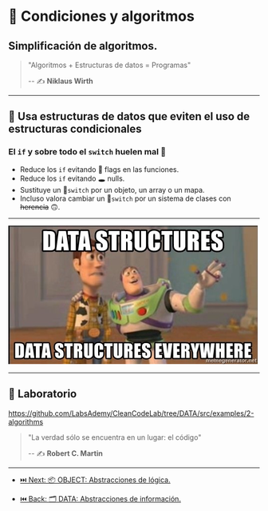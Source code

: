 # 🔱 Condiciones y algoritmos

## Simplificación de algoritmos.

> "Algoritmos + Estructuras de datos = Programas"
>
> -- ✍️ **Niklaus Wirth**

---

## 🔨 Usa estructuras de **datos** que eviten el uso de estructuras **condicionales**

### El `if` y sobre todo el `switch` huelen mal 🤢

- Reduce los `if` evitando 🚩 flags en las funciones.
- Reduce los `if` evitando 🕳️ nulls.
- Sustituye un 🔱`switch` por un objeto, un array o un mapa.
- Incluso valora cambiar un 🔱`switch` por un sistema de clases con ~~herencia~~ 🙃.

---

![Estructuras de datos por todas partes](./data-everywhere.jpg)

---

## 📝 Laboratorio

https://github.com/LabsAdemy/CleanCodeLab/tree/DATA/src/examples/2-algorithms

> "La verdad sólo se encuentra en un lugar: el código"
>
> -- ✍️ **Robert C. Martin**

---

- [⏭️ Next: 📦 OBJECT: Abstracciones de lógica.](.https://github.com/LabsAdemy/CleanCodeLab/tree/OBJECT)

- [⏮️ Back: 🗂️ DATA: Abstracciones de información.](https://github.com/LabsAdemy/CleanCodeLab/tree/DATA)
